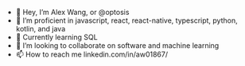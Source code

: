 - 👋 Hey, I’m Alex Wang, or @optosis
- 👀 I’m proficient in javascript, react, react-native, typescript, python, kotlin, and java
- 🌱 Currently learning SQL
- 💞️ I’m looking to collaborate on software and machine learning
- 📫 How to reach me linkedin.com/in/aw01867/
